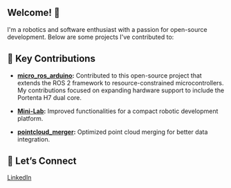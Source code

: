 <!--
**Jenifen/Jenifen** is a ✨ _special_ ✨ repository because its `README.md` (this file) appears on your GitHub profile.

Here are some ideas to get you started:

- 🔭 I’m currently working on ...
- 🌱 I’m currently learning ...
- 👯 I’m looking to collaborate on ...
- 🤔 I’m looking for help with ...
- 💬 Ask me about ...
- 📫 How to reach me: ...
- 😄 Pronouns: ...
- ⚡ Fun fact: ...
-->

## Welcome! 👋

I'm a robotics and software enthusiast with a passion for open-source development. 
Below are some projects I've contributed to:

## 🚀 Key Contributions

- **[micro_ros_arduino](https://github.com/micro-ROS/micro_ros_arduino):** Contributed to this open-source project that extends the ROS 2 framework to resource-constrained microcontrollers. My contributions focused on expanding hardware support to include the Portenta H7 dual core.
  
- **[Mini-Lab](https://github.com/Enova-Robotics/Mini-Lab):** Improved functionalities for a compact robotic development platform.

- **[pointcloud_merger](https://github.com/tomlogan501/pointcloud_merger):** Optimized point cloud merging for better data integration.

## 🤝 Let’s Connect

[LinkedIn](https://www.linkedin.com/in/seifeddin-jenifen-14a16812b/) 

